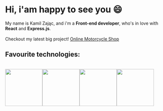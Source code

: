 <h1>Hi, i'am happy to see you 😄</h1>
My name is Kamil Zając, and i'm a <strong>Front-end developer</strong>, who's in love with <strong>React</strong> and <strong>Express.js</strong>.
<br />
<br />
Checkout my latest big project! <a href="https://motorcycleshop.herokuapp.com/">Online Motorcycle Shop</a>
<br />
<h2> Favourite technologies: </h2>
<br />
<div style="display: flex;">
  <div>   <img style="height: 120px" src="https://upload.wikimedia.org/wikipedia/commons/thumb/6/61/HTML5_logo_and_wordmark.svg/1024px-HTML5_logo_and_wordmark.svg.png" />          </div>
<div> <img style="height: 120px" src="https://upload.wikimedia.org/wikipedia/commons/thumb/d/d5/CSS3_logo_and_wordmark.svg/1200px-CSS3_logo_and_wordmark.svg.png" />            </div>
<div>  <img style="height: 120px" src="https://cykucjusz.pl/wp-content/uploads/2016/12/JavaScript.png" />           </div>
<div>     <img style="height: 120px" src="https://upload.wikimedia.org/wikipedia/commons/thumb/a/a7/React-icon.svg/240px-React-icon.svg.png" />        </div>




</div>


